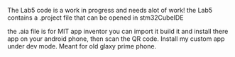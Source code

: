 The Lab5 code is a work in progress and needs alot of work!
the Lab5 contains a .project file that can be opened in stm32CubeIDE

the .aia file is for MIT app inventor you can import it build it and install 
there app on your android phone, then scan the QR code. Install my custom app
under dev mode. Meant for old glaxy prime phone. 
